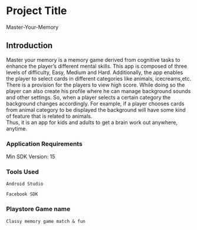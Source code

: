 # Project Title 
Master-Your-Memory

## Introduction

Master	your	memory	is	a	memory	game	derived	 from	cognitive	 tasks	 to	enhance	 the	player’s different	mental	skills.	This	app	is	composed	of	three	levels	of	difficulty,	Easy,	Medium	and	Hard.	Additionally,	the	app	enables	the	player	to	select	cards	in	different	categories	like	animals,	icecreams,etc.	There	is	a	provision	for	the	players	to	view	high	score.	While	doing	so	the	player	can	also	create	his	profile	where	he	can	manage	background	sounds	and	other	settings.	So,	when	a	player	selects	a	certain	category	the	background	changes	accordingly.	For	example,	if	a	player	chooses	 cards	 from	 animal	 category	 to	 be	 displayed	 the	 background	 will	 have	 some	 kind	 of	feature	that is	related	to	animals.	
Thus,	it	is	an	app	for	kids	and	adults	to	get	a	brain	work	out	anywhere,	anytime.

### Application	Requirements
Min	SDK	Version:	15

### Tools Used
```
Android Studio
```
```
Facebook SDK
```
### Playstore Game name
```
Classy memory game match & fun
```
